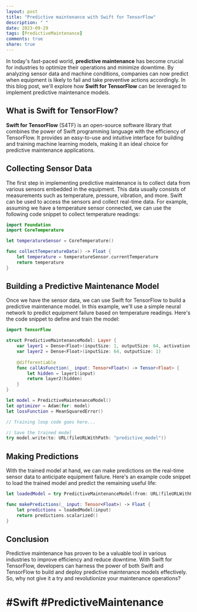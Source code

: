 ```yaml
---
layout: post
title: "Predictive maintenance with Swift for TensorFlow"
description: " "
date: 2023-09-29
tags: [PredictiveMaintenance]
comments: true
share: true
---
```


In today's fast-paced world, **predictive maintenance** has become crucial for industries to optimize their operations and minimize downtime. By analyzing sensor data and machine conditions, companies can now predict when equipment is likely to fail and take preventive actions accordingly. In this blog post, we'll explore how **Swift for TensorFlow** can be leveraged to implement predictive maintenance models.

## What is Swift for TensorFlow?

**Swift for TensorFlow** (S4TF) is an open-source software library that combines the power of Swift programming language with the efficiency of TensorFlow. It provides an easy-to-use and intuitive interface for building and training machine learning models, making it an ideal choice for predictive maintenance applications.

## Collecting Sensor Data

The first step in implementing predictive maintenance is to collect data from various sensors embedded in the equipment. This data usually consists of measurements such as temperature, pressure, vibration, and more. Swift can be used to access the sensors and collect real-time data. For example, assuming we have a temperature sensor connected, we can use the following code snippet to collect temperature readings:

```swift
import Foundation
import CoreTemperature

let temperatureSensor = CoreTemperature()

func collectTemperatureData() -> Float {
    let temperature = temperatureSensor.currentTemperature
    return temperature
}
```

## Building a Predictive Maintenance Model

Once we have the sensor data, we can use Swift for TensorFlow to build a predictive maintenance model. In this example, we'll use a simple neural network to predict equipment failure based on temperature readings. Here's the code snippet to define and train the model:

```swift
import TensorFlow

struct PredictiveMaintenanceModel: Layer {
    var layer1 = Dense<Float>(inputSize: 1, outputSize: 64, activation: sigmoid)
    var layer2 = Dense<Float>(inputSize: 64, outputSize: 1)
    
    @differentiable
    func callAsFunction(_ input: Tensor<Float>) -> Tensor<Float> {
        let hidden = layer1(input)
        return layer2(hidden)
    }
}

let model = PredictiveMaintenanceModel()
let optimizer = Adam(for: model)
let lossFunction = MeanSquaredError()

// Training loop code goes here...

// Save the trained model
try model.write(to: URL(fileURLWithPath: "predictive_model"))

```

## Making Predictions

With the trained model at hand, we can make predictions on the real-time sensor data to anticipate equipment failure. Here's an example code snippet to load the trained model and predict the remaining useful life:

```swift                  
let loadedModel = try PredictiveMaintenanceModel(from: URL(fileURLWithPath: "predictive_model"))

func makePredictions(_ input: Tensor<Float>) -> Float {
    let predictions = loadedModel(input)
    return predictions.scalarized()
}
```

## Conclusion

Predictive maintenance has proven to be a valuable tool in various industries to improve efficiency and reduce downtime. With Swift for TensorFlow, developers can harness the power of both Swift and TensorFlow to build and deploy predictive maintenance models effectively. So, why not give it a try and revolutionize your maintenance operations?

# #Swift #PredictiveMaintenance